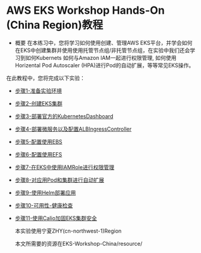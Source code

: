 # AWS EKS Workshop Hands-On (China Region)教程
* 概要
    在本练习中，您将学习如何使用创建、管理AWS EKS平台，并学会如何在EKS中创建集群并使用使用托管节点组/非托管节点组，在实验中我们还会学习到如何Kubernets 如何与Amazon IAM一起进行权限管理, 如何使用Horizental Pod Autoscaler (HPA)进行Pod的自动扩展，等等常见EKS操作。
    
 在此教程中，您将完成以下实验：
  * [步骤1-准备实验环境](步骤1-准备实验环境.md)
  * [步骤2-创建EKS集群](步骤2-创建EKS集群.md)
  * [步骤3-部署官方的KubernetesDashboard](步骤3-部署官方的KubernetesDashboard.md)
  * [步骤4-部署微服务以及配置ALBIngressController](步骤4-部署微服务以及配置ALBIngressController.md) 
  * [步骤5-配置使用EBS](步骤5-配置使用EBS.md)
  * [步骤6-配置使用EFS](步骤6-配置使用EFS.md)
  * [步骤7-在EKS中使用IAMRole进行权限管理](步骤7-在EKS中使用IAMRole进行权限管理.md)
  * [步骤8-对应用Pod和集群进行自动扩展](步骤8-对应用Pod和集群进行自动扩展.md)
  * [步骤9-使用Helm部署应用](步骤9-使用Helm部署应用.md)
  * [步骤10-可用性-健康检查](步骤10-可用性-健康检查.md)
  * [步骤11-使用Calio加固EKS集群安全](步骤11-使用Calio加固EKS集群安全.md)
  
    本实验使用宁夏ZHY(cn-northwest-1)Region
    
    本文所需要的资源在EKS-Workshop-China/resource/
 
